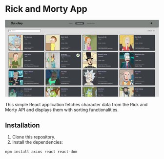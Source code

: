 # Rick and Morty  App

![Rick and Morty Characters](characters.jpg)

This simple React application fetches character data from the Rick and Morty API and displays them with sorting functionalities.

## Installation

1. Clone this repository.
2. Install the dependencies:

```bash
npm install axios react react-dom
